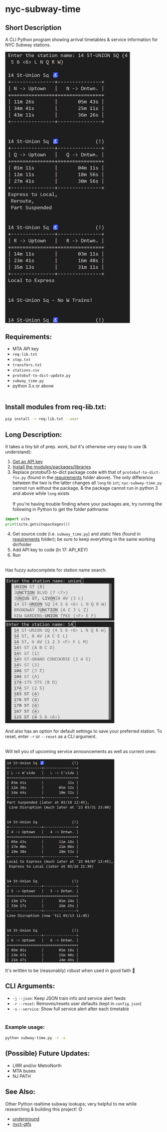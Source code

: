 # nyc-subway-time

## Short Description<br>

A CLI Python program showing arrival timetables &amp; service information for NYC Subway stations.<br>

<img src="readme/sample.jpg" alt="screenshot" width="400">

## Requirements:
* MTA API key<br>
* ```req-lib.txt```<br>
* ```stop.txt```<br>
* ```transfers.txt```<br>
* ```stations.csv```<br>
* ```protobuf-to-dict-update.py```<br>
* ```subway_time.py```<br>
* python 3.x or above<br><br>

## Install modules from req-lib.txt:
```sh
pip install -r req-lib.txt --user
```

## Long Description:
It takes a tiny bit of prep. work, but it's otherwise very easy to use (& understand):<br>
1. [Get an API key](https://api.mta.info/#/signup)<br>
2. [Install the modules/packages/libraries](https://github.com/otherfutures/nyc-subway-time/edit/main/README.md#install-modules)<br>
3. Replace protobuf3-to-dict package code with that of ```protobuf-to-dict-fix.py``` (found in the [requirements](https://github.com/otherfutures/nyc-subway-time/tree/main/requirements) folder above). The only difference between the two is the latter changes all ```long``` to ```int```; ```nyc-subway-time.py``` cannot run without the package, & the package cannot run in python 3 and above while ```long``` exists<br><br>If you're having trouble finding where your packages are, try running the following in Python to get the folder pathname:
```python
import site
print(site.getsitepackages())
```
4. Get source code (i.e. ```subway_time.py```) and static files (found in [requirements](https://github.com/otherfutures/nyc-subway-time/tree/main/requirements) folder); be sure to keep everything in the same working dir/folder<br>
5. Add API key to code (ln 17: API_KEY)
6. Run<br><br>

Has fuzzy autocomplete for station name search:<br><br>
<img src="readme/fuzzysearch01.jpg" alt="union sq search" width="350"><br>
<img src="readme/fuzzysearch02.jpg" alt="union sq search" width="350"><br>

And also has an option for default settings to save your preferred station. To reset, enter ```-r``` or ```--reset``` as a CLI argument.<br><br>

Will tell you of upcoming service announcements as well as current ones:<br><br>
<img src="readme/service01.jpg" alt="servicealerts" width="350"><br>

It's written to be (reasonably) robust when used in good faith :muscle:

## CLI Arguments:
* ```-j``` ```--json```: Keep JSON train info and service alert feeds<br>
* ```-r``` ```--reset```: Removes/resets user defaults (kept in ```config.json```)<br>
* ```-s``` ```--service```: Show full service alert after each timetable<br><br>

### Example usage:<br>
```sh
python subway-time.py -r -s
```

## (Possible) Future Updates:
* LIRR and/or MetroNorth
* MTA buses
* NJ PATH

## See Also:
Other Python realtime subway lookups; very helpful to me while researching & building this project! :D
* [underground](https://github.com/nolanbconaway/underground)
* [nyct-gtfs](https://github.com/Andrew-Dickinson/nyct-gtfs)
